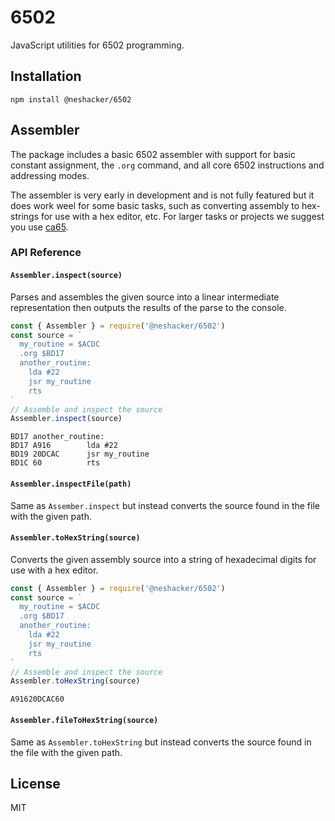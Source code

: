 # 6502
JavaScript utilities for 6502 programming.

## Installation
`npm install @neshacker/6502`

## Assembler
The package includes a basic 6502 assembler with support for basic constant
assignment, the `.org` command, and all core 6502 instructions and addressing
modes.

The assembler is very early in development and is not fully featured but it does
work weel for some basic tasks, such as converting assembly to hex-strings for
use with a hex editor, etc. For larger tasks or projects we suggest you use
[ca65](https://cc65.github.io/doc/ca65.html).

### API Reference

#### `Assembler.inspect(source)`
Parses and assembles the given source into a linear intermediate representation
then outputs the results of the parse to the console.

```js
const { Assembler } = require('@neshacker/6502')
const source = `
  my_routine = $ACDC
  .org $BD17
  another_routine:
    lda #22
    jsr my_routine
    rts
`
// Assemble and inspect the source
Assembler.inspect(source)
```
```
BD17 another_routine:
BD17 A916        lda #22
BD19 20DCAC      jsr my_routine
BD1C 60          rts
```

#### `Assembler.inspectFile(path)`
Same as `Assember.inspect` but instead converts the source found in the file
with the given path.

#### `Assembler.toHexString(source)`
Converts the given assembly source into a string of hexadecimal digits for use
with a hex editor.

```js
const { Assembler } = require('@neshacker/6502')
const source = `
  my_routine = $ACDC
  .org $BD17
  another_routine:
    lda #22
    jsr my_routine
    rts
`
// Assemble and inspect the source
Assembler.toHexString(source)
```
```
A91620DCAC60
```

#### `Assembler.fileToHexString(source)`
Same as `Assembler.toHexString` but instead converts the source found in the
file with the given path.


## License
MIT
